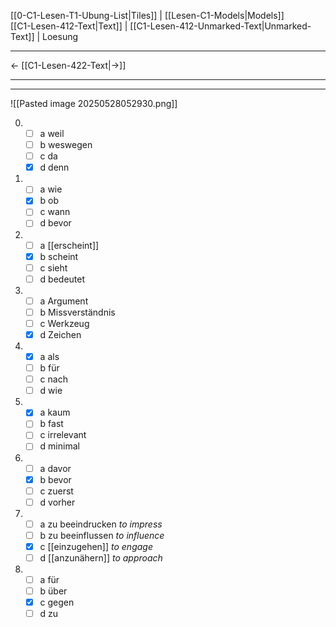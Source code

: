    [[0-C1-Lesen-T1-Ubung-List|Tiles]] | [[Lesen-C1-Models|Models]]    
   [[C1-Lesen-412-Text|Text]]  | [[C1-Lesen-412-Unmarked-Text|Unmarked-Text]] | Loesung    

---

   ←          [[C1-Lesen-422-Text|→]]     

---
---


![[Pasted image 20250528052930.png]]

0.  - [ ] a weil
    - [ ] b weswegen
    - [ ] c da
    - [x] d denn

1.  - [ ] a wie
    - [x] b ob
    - [ ] c wann
    - [ ] d bevor

2.  - [ ] a [[erscheint]]
    - [x] b scheint
    - [ ] c sieht
    - [ ] d bedeutet

3.  - [ ] a Argument
    - [ ] b Missverständnis
    - [ ] c Werkzeug
    - [x] d Zeichen

4.  - [x] a als
    - [ ] b für
    - [ ] c nach
    - [ ] d wie

5.  - [x] a kaum
    - [ ] b fast
    - [ ] c irrelevant
    - [ ] d minimal

6.  - [ ] a davor
    - [x] b bevor
    - [ ] c zuerst
    - [ ] d vorher

7.  - [ ] a zu beeindrucken _to impress_
    - [ ] b zu beeinflussen _to influence_
    - [x] c [[einzugehen]] _to engage_
    - [ ] d [[anzunähern]] _to approach_

8.  - [ ] a für
    - [ ] b über
    - [x] c gegen
    - [ ] d zu
